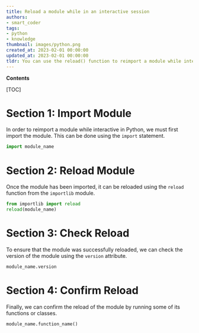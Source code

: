 ```yaml
---
title: Reload a module while in an interactive session
authors:
- smart_coder
tags:
- python
- knowledge
thumbnail: images/python.png
created_at: 2023-02-01 00:00:00
updated_at: 2023-02-01 00:00:00
tldr: You can use the reload() function to reimport a module while interactive in Python.
---
```


**Contents**

[TOC]

# Section 1: Import Module

In order to reimport a module while interactive in Python, we must first import the module. This can be done using the `import` statement.

```python
import module_name
```

# Section 2: Reload Module

Once the module has been imported, it can be reloaded using the `reload` function from the `importlib` module.

```python
from importlib import reload
reload(module_name)
```

# Section 3: Check Reload

To ensure that the module was successfully reloaded, we can check the version of the module using the `version` attribute.

```python
module_name.version
```

# Section 4: Confirm Reload

Finally, we can confirm the reload of the module by running some of its functions or classes.

```python
module_name.function_name()
```
